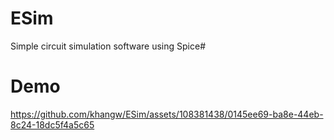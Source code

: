 # ESim
Simple circuit simulation software using Spice#
# Demo


https://github.com/khangw/ESim/assets/108381438/0145ee69-ba8e-44eb-8c24-18dc5f4a5c65


